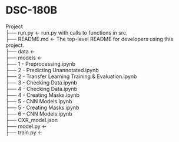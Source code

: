 # DSC-180B <br>
Project <br>
├── run.py             <- run.py with calls to functions in src.<br>
├── README.md          <- The top-level README for developers using this project.<br>
├── data               <- <br>
├── models             <- <br>
├── 1 - Preprocessing.ipynb<br>
├── 2 - Predicting Unannotated.ipynb<br>
├── 2 - Transfer Learning Training & Evaluation.ipynb<br>
├── 3 - Checking Data.ipynb<br>
├── 4 - Checking Data.ipynb<br>
├── 4 - Creating Masks.ipynb<br>
├── 5 - CNN Models.ipynb<br>
├── 5 - Creating Masks.ipynb<br>
├── 6 - CNN Models.ipynb<br>
├── CXR_model.json <br>
├── model.py           <- <br>
├── train.py          <- <br>

